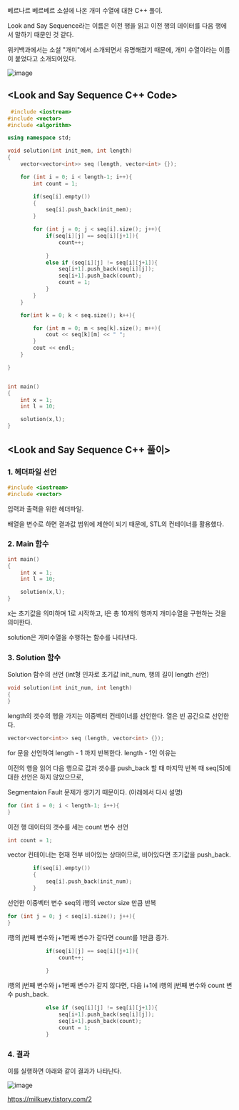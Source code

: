 베르나르 베르베르 소설에 나온 개미 수열에 대한 C++ 풀이. 

 

Look and Say Sequence라는 이름은 이전 행을 읽고 이전 행의 데이터를 다음 행에서 말하기 때문인 것 같다.

 

위키백과에서는 소설 "개미"에서 소개되면서 유명해졌기 때문에, 개미 수열이라는 이름이 붙었다고 소개되어있다.


 
![image](https://user-images.githubusercontent.com/60171875/161701127-942892c6-3b76-4172-acba-727c1e6114f6.png)



## **<Look and Say Sequence C++ Code>**
 
```c++
 #include <iostream>
#include <vector>
#include <algorithm>

using namespace std;

void solution(int init_mem, int length)
{
    vector<vector<int>> seq (length, vector<int> {});

    for (int i = 0; i < length-1; i++){
        int count = 1;

        if(seq[i].empty())
        {
            seq[i].push_back(init_mem);
        }

        for (int j = 0; j < seq[i].size(); j++){
            if(seq[i][j] == seq[i][j+1]){
                count++;
                
            }
            else if (seq[i][j] != seq[i][j+1]){
                seq[i+1].push_back(seq[i][j]);
                seq[i+1].push_back(count);
                count = 1;
            }
        }
    }

    for(int k = 0; k < seq.size(); k++){

        for (int m = 0; m < seq[k].size(); m++){
            cout << seq[k][m] << " ";
        }
        cout << endl;
    }

}


int main()
{
    int x = 1;
    int l = 10;

    solution(x,l);
}
```
 
## **<Look and Say Sequence C++ 풀이>**
  
### **1. 헤더파일 선언**
```c++
#include <iostream>
#include <vector>
``` 

입력과 출력을 위한 <iostream> 헤더파일.

배열을 변수로 하면 결과값 범위에 제한이 되기 때문에, STL의 <vector> 컨테이너를 활용했다.

### **2. Main 함수**
 
```c++
int main()
{
    int x = 1;
    int l = 10;

    solution(x,l);
}
```

x는 초기값을 의미하며 1로 시작하고, l은 총 10개의 행까지 개미수열을 구현하는 것을 의미한다.

solution은 개미수열을 수행하는 함수를 나타낸다.

 

### **3. Solution 함수**
 
Solution 함수의 선언 (int형 인자로 초기값 init_num, 행의 길이 length 선언)

```c++
void solution(int init_num, int length)
{
}​
```
 
length의 갯수의 행을 가지는 이중벡터 컨테이너를 선언한다. 열은 빈 공간으로 선언한다.

```c++
vector<vector<int>> seq (length, vector<int> {});
``` 

for 문을 선언하여 length - 1 까지 반복한다. length - 1인 이유는

이전의 행을 읽어 다음 행으로 값과 갯수를 push_back 할 때 마지막 반복 때 seq[5]에 대한 선언은 하지 않았으므로,

Segmentaion Fault 문제가 생기기 때문이다. (아래에서 다시 설명)

```c++
for (int i = 0; i < length-1; i++){
}
```

이전 행 데이터의 갯수를 세는 count 변수 선언

```c++
int count = 1;​
```

vector 컨테이너는 현재 전부 비어있는 상태이므로, 비어있다면 초기값을 push_back.

```c++
        if(seq[i].empty())
        {
            seq[i].push_back(init_num);
        }​
```

선언한 이중벡터 변수 seq의 i행의 vector size 만큼 반복

```c++
for (int j = 0; j < seq[i].size(); j++){
}​
```

i행의 j번째 변수와 j+1번째 변수가 같다면 count를 1만큼 증가.

```c++
            if(seq[i][j] == seq[i][j+1]){
                count++;
                
            }
```

i행의 j번째 변수와 j+1번째 변수가 같지 않다면, 다음 i+1에 i행의 j번째 변수와 count 변수 push_back.

```c++
            else if (seq[i][j] != seq[i][j+1]){
                seq[i+1].push_back(seq[i][j]);
                seq[i+1].push_back(count);
                count = 1;
            }
```

### **4. 결과**
 
이를 실행하면 아래와 같이 결과가 나타난다. 

![image](https://user-images.githubusercontent.com/60171875/161701503-585164b5-e07e-437c-8b36-2b6b711f2917.png)


https://milkuey.tistory.com/2
 
